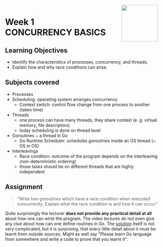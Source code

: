 <a href="../">
<img src="/img/Concurrency_in_Go_logo.avif" width="120" align="right">
</a>

# Week 1 <br> CONCURRENCY BASICS

## Learning Objectives
- Identify the characteristics of processes, concurrency, and threads.
- Explain how and why race conditions can arise.

## Subjects covered
- Processes
- Scheduling: operating system arranges concurrency
  - Context switch: control flow change from one process to another (takes time)
- Threads
  - one process can have many threads, they share context (e. g. virtual memory, file descriptors)
  - today scheduling is done on thread level 
- Goroutines ~ a thread in Go
  - Go Runtime Scheduler: schedules goroutines inside an OS thread (~ OS in OS)
- Interleavings
  - Race condition: outcome of the program depends on the interleaving (non-deterministic ordering)
  - those tasks should be on different threads that are highly independent

## Assignment

>"Write two goroutines which have a race condition when executed concurrently. Explain what the race condition is and how it can occur."

Quite surprisingly the lecturer **does not provide any practical detail at all** about how one can wirte the program. The video lectures do not even give any clue about how can one define routines in Go. The [solution](./raceCondition.go) itself is not very complicated, but it is surprising, that every little detail about it must be learnt from outside sources. Might as well say "Please learn Go language from somewhere and write a code to prove that you learnt it". 

